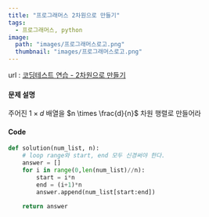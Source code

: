 ```yaml
---
title: "프로그래머스 2차원으로 만들기"
tags:
  - 프로그래머스, python
image:
  path: "images/프로그래머스로고.png"
  thumbnail: "images/프로그래머스로고.png"
---
```


url : [코딩테스트 연습 - 2차원으로 만들기](https://school.programmers.co.kr/learn/courses/30/lessons/120842)

#### 문제 설명
주어진 $1 \times d$ 배열을 $n \times \frac{d}{n}$ 차원 행렬로 만들어라

#### Code
```python
def solution(num_list, n):
    # loop range와 start, end 모두 신경써야 한다.
    answer = []
    for i in range(0,len(num_list)//n):
        start = i*n
        end = (i+1)*n
        answer.append(num_list[start:end])
        
    return answer
```
